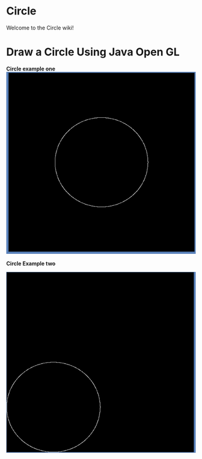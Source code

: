 # Circle
Welcome to the Circle wiki!
# Draw a Circle Using Java Open GL
**Circle example one**
![Draw a Circle Using Java Open GL](https://github.com/Muhaiminur/Circle/blob/master/Circle%20Example%20One.PNG)

**Circle Example two**

![](https://github.com/Muhaiminur/Circle/blob/master/Circle%20Example%20Two.PNG)
